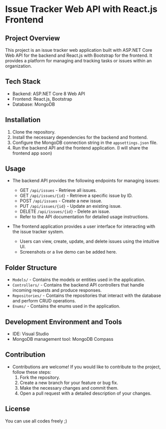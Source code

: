 # Issue Tracker Web API with React.js Frontend

## Project Overview
This project is an issue tracker web application built with ASP.NET Core Web API for the backend and React.js with Bootstrap for the frontend. It provides a platform for managing and tracking tasks or issues within an organization.

## Tech Stack
- Backend: ASP.NET Core 8 Web API
- Frontend: React.js, Bootstrap
- Database: MongoDB

## Installation
1. Clone the repository.
2. Install the necessary dependencies for the backend and frontend.
3. Configure the MongoDB connection string in the `appsettings.json` file.
4. Run the backend API and the frontend application. (I will share the frontend app soon)

## Usage
- The backend API provides the following endpoints for managing issues:
  - GET `/api/issues` - Retrieve all issues.
  - GET `/api/issues/{id}` - Retrieve a specific issue by ID.
  - POST `/api/issues` - Create a new issue.
  - PUT `/api/issues/{id}` - Update an existing issue.
  - DELETE `/api/issues/{id}` - Delete an issue.
  - Refer to the API documentation for detailed usage instructions.

- The frontend application provides a user interface for interacting with the issue tracker system.
  - Users can view, create, update, and delete issues using the intuitive UI.
  - Screenshots or a live demo can be added here.

## Folder Structure
- `Models/` - Contains the models or entities used in the application.
- `Controllers/` - Contains the backend API controllers that handle incoming requests and produce responses.
- `Repositories/` - Contains the repositories that interact with the database and perform CRUD operations.
- `Enums/` - Contains the enums used in the application.

## Development Environment and Tools
- IDE: Visual Studio
- MongoDB management tool: MongoDB Compass

## Contribution
- Contributions are welcome! If you would like to contribute to the project, follow these steps:
  1. Fork the repository.
  2. Create a new branch for your feature or bug fix.
  3. Make the necessary changes and commit them.
  4. Open a pull request with a detailed description of your changes.

## License
You can use all codes freely ;) 

